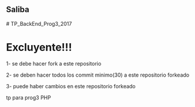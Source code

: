 <h2>Saliba</h2>
# TP_BackEnd_Prog3_2017


<h1>Excluyente!!!</h1>
<p> 1- se debe hacer fork a este repositorio</p>
<p> 2- se deben hacer todos los commit minimo(30) a este repositorio forkeado</p>
<p> 3- puede haber cambios en este repositorio forkeado</p>
tp para prog3 PHP
